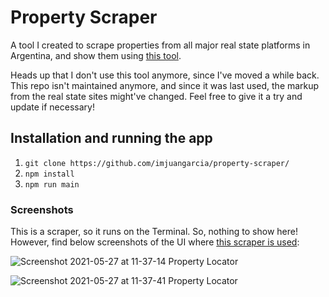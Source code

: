 # Property Scraper

A tool I created to scrape properties from all major real state platforms in Argentina, and show them using [this tool](https://github.com/imjuangarcia/property-locator).

Heads up that I don't use this tool anymore, since I've moved a while back. This repo isn't maintained anymore, and since it was last used, the markup from the real state sites might've changed. Feel free to give it a try and update if necessary!

## Installation and running the app

1. `git clone https://github.com/imjuangarcia/property-scraper/`
2. `npm install`
3. `npm run main`

### Screenshots

This is a scraper, so it runs on the Terminal. So, nothing to show here! However, find below screenshots of the UI where [this scraper is used](https://github.com/imjuangarcia/property-locator):

![Screenshot 2021-05-27 at 11-37-14 Property Locator](https://user-images.githubusercontent.com/34423371/119846098-379e3900-bee0-11eb-95e6-7a15770e94ed.png)

![Screenshot 2021-05-27 at 11-37-41 Property Locator](https://user-images.githubusercontent.com/34423371/119846118-3b31c000-bee0-11eb-9fdb-b9cc894e83c0.png)
